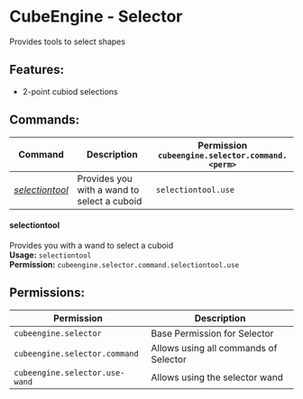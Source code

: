 # CubeEngine - Selector
Provides tools to select shapes

## Features:
 - 2-point cubiod selections

## Commands:

| Command | Description | Permission<br>`cubeengine.selector.command.<perm>` |
| --- | --- | --- |
| [*selectiontool*](#selectiontool) | Provides you with a wand to select a cuboid | `selectiontool.use` |

#### selectiontool  
Provides you with a wand to select a cuboid  
**Usage:** `selectiontool `  
**Permission:** `cubeengine.selector.command.selectiontool.use`  
  

## Permissions:

| Permission | Description |
| --- | --- |
| `cubeengine.selector` | Base Permission for Selector |
| `cubeengine.selector.command` | Allows using all commands of Selector |
| `cubeengine.selector.use-wand` | Allows using the selector wand |
